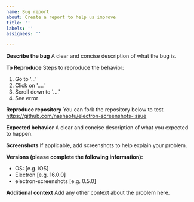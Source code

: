 ```yaml
---
name: Bug report
about: Create a report to help us improve
title: ''
labels: ''
assignees: ''

---
```


**Describe the bug**
A clear and concise description of what the bug is.

**To Reproduce**
Steps to reproduce the behavior:
1. Go to '...'
2. Click on '....'
3. Scroll down to '....'
4. See error

**Reproduce repository**
You can fork the repository below to test
https://github.com/nashaofu/electron-screenshots-issue

**Expected behavior**
A clear and concise description of what you expected to happen.

**Screenshots**
If applicable, add screenshots to help explain your problem.

**Versions (please complete the following information):**
 - OS: [e.g. iOS]
 - Electron [e.g. 16.0.0]
 - electron-screenshots [e.g. 0.5.0]

**Additional context**
Add any other context about the problem here.
